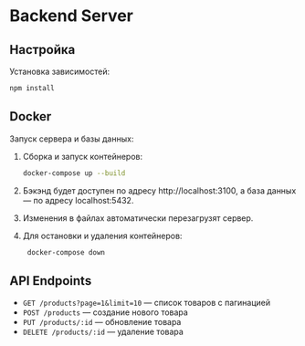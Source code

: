 # Backend Server

## Настройка

Установка зависимостей:

```bash
npm install
```

## Docker

Запуск сервера и базы данных:

1. Сборка и запуск контейнеров:

   ```bash
   docker-compose up --build
   ```
2. Бэкэнд будет доступен по адресу http://localhost:3100, а база данных — по адресу localhost:5432.
3. Изменения в файлах автоматически перезагрузят сервер.
4. Для остановки и удаления контейнеров:

   ```bash
    docker-compose down
   ```

## API Endpoints

- `GET /products?page=1&limit=10` — список товаров с пагинацией
- `POST /products` — создание нового товара
- `PUT /products/:id` — обновление товара
- `DELETE /products/:id` — удаление товара
